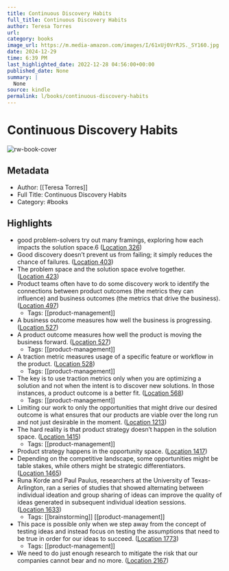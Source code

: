 ```yaml
---
title: Continuous Discovery Habits
full_title: Continuous Discovery Habits
author: Teresa Torres
url: 
category: books
image_url: https://m.media-amazon.com/images/I/61xUj0VrRJS._SY160.jpg
date: 2024-12-29
time: 6:39 PM
last_highlighted_date: 2022-12-28 04:56:00+00:00
published_date: None
summary: |
  None
source: kindle
permalink: l/books/continuous-discovery-habits
---
```

# Continuous Discovery Habits

![rw-book-cover](https://m.media-amazon.com/images/I/61xUj0VrRJS._SY160.jpg)

## Metadata
- Author: [[Teresa Torres]]
- Full Title: Continuous Discovery Habits
- Category: #books

## Highlights
- good problem-solvers try out many framings, exploring how each impacts the solution space.6 ([Location 326](https://readwise.io/to_kindle?action=open&asin=B094PVB97X&location=326))
- Good discovery doesn’t prevent us from failing; it simply reduces the chance of failures. ([Location 403](https://readwise.io/to_kindle?action=open&asin=B094PVB97X&location=403))
- The problem space and the solution space evolve together. ([Location 423](https://readwise.io/to_kindle?action=open&asin=B094PVB97X&location=423))
- Product teams often have to do some discovery work to identify the connections between product outcomes (the metrics they can influence) and business outcomes (the metrics that drive the business). ([Location 497](https://readwise.io/to_kindle?action=open&asin=B094PVB97X&location=497))
    - Tags: [[product-management]] 
- A business outcome measures how well the business is progressing. ([Location 527](https://readwise.io/to_kindle?action=open&asin=B094PVB97X&location=527))
- A product outcome measures how well the product is moving the business forward. ([Location 527](https://readwise.io/to_kindle?action=open&asin=B094PVB97X&location=527))
    - Tags: [[product-management]] 
- A traction metric measures usage of a specific feature or workflow in the product. ([Location 528](https://readwise.io/to_kindle?action=open&asin=B094PVB97X&location=528))
    - Tags: [[product-management]] 
- The key is to use traction metrics only when you are optimizing a solution and not when the intent is to discover new solutions. In those instances, a product outcome is a better fit. ([Location 568](https://readwise.io/to_kindle?action=open&asin=B094PVB97X&location=568))
    - Tags: [[product-management]] 
- Limiting our work to only the opportunities that might drive our desired outcome is what ensures that our products are viable over the long run and not just desirable in the moment. ([Location 1213](https://readwise.io/to_kindle?action=open&asin=B094PVB97X&location=1213))
- The hard reality is that product strategy doesn’t happen in the solution space. ([Location 1415](https://readwise.io/to_kindle?action=open&asin=B094PVB97X&location=1415))
    - Tags: [[product-management]] 
- Product strategy happens in the opportunity space. ([Location 1417](https://readwise.io/to_kindle?action=open&asin=B094PVB97X&location=1417))
- Depending on the competitive landscape, some opportunities might be table stakes, while others might be strategic differentiators. ([Location 1465](https://readwise.io/to_kindle?action=open&asin=B094PVB97X&location=1465))
- Runa Korde and Paul Paulus, researchers at the University of Texas-Arlington, ran a series of studies that showed alternating between individual ideation and group sharing of ideas can improve the quality of ideas generated in subsequent individual ideation sessions. ([Location 1633](https://readwise.io/to_kindle?action=open&asin=B094PVB97X&location=1633))
    - Tags: [[brainstorming]] [[product-management]] 
- This pace is possible only when we step away from the concept of testing ideas and instead focus on testing the assumptions that need to be true in order for our ideas to succeed. ([Location 1773](https://readwise.io/to_kindle?action=open&asin=B094PVB97X&location=1773))
    - Tags: [[product-management]] 
- We need to do just enough research to mitigate the risk that our companies cannot bear and no more. ([Location 2167](https://readwise.io/to_kindle?action=open&asin=B094PVB97X&location=2167))


